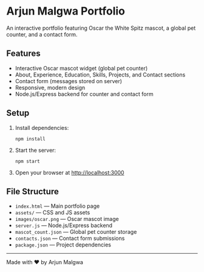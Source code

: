 # Arjun Malgwa Portfolio

An interactive portfolio featuring Oscar the White Spitz mascot, a global pet counter, and a contact form.

## Features
- Interactive Oscar mascot widget (global pet counter)
- About, Experience, Education, Skills, Projects, and Contact sections
- Contact form (messages stored on server)
- Responsive, modern design
- Node.js/Express backend for counter and contact form

## Setup
1. Install dependencies:
   ```
   npm install
   ```
2. Start the server:
   ```
   npm start
   ```
3. Open your browser at [http://localhost:3000](http://localhost:3000)

## File Structure
- `index.html` — Main portfolio page
- `assets/` — CSS and JS assets
- `images/oscar.png` — Oscar mascot image
- `server.js` — Node.js/Express backend
- `mascot_count.json` — Global pet counter storage
- `contacts.json` — Contact form submissions
- `package.json` — Project dependencies

---
Made with ❤️ by Arjun Malgwa 